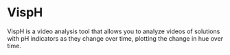 # VispH

VispH is a video analysis tool that allows you to analyze videos of solutions with pH indicators as
they change over time, plotting the change in hue over time.